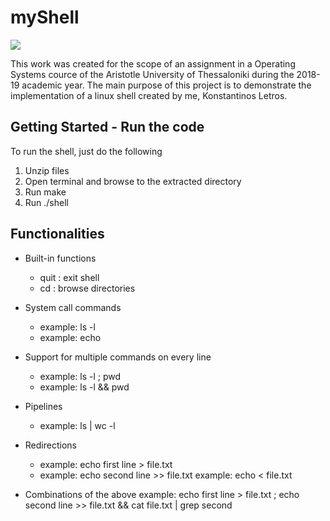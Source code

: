 # myShell

![](https://github.com/kosletr/.jpg)

This work was created for the scope of an assignment in a Operating Systems cource of the Aristotle University of Thessaloniki during the 2018-19 academic year. The main purpose of this project is to demonstrate the implementation of a linux shell created by me, Konstantinos Letros.


## Getting Started - Run the code

To run the shell, just do the following

1) Unzip files
2) Open terminal and browse to the extracted directory
3) Run make
4) Run ./shell

## Functionalities


- Built-in functions
  - quit : exit shell
  - cd : browse directories
  
- System call commands
  - example: ls -l
  - example: echo
  
- Support for multiple commands on every line
  - example: ls -l ; pwd
  - example: ls -l && pwd
  
- Pipelines
  - example: ls | wc -l
  
- Redirections
  - example: echo first line > file.txt
  - example: echo second line >> file.txt
 example: echo < file.txt
 
- Combinations of the above
 example: echo first line > file.txt ; echo second line >> file.txt && cat file.txt | grep second
